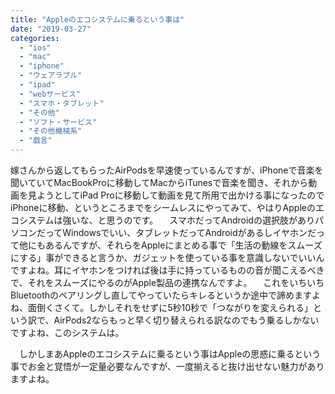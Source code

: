 ```yaml
---
title: "Appleのエコシステムに乗るという事は"
date: "2019-03-27"
categories: 
  - "ios"
  - "mac"
  - "iphone"
  - "ウェアラブル"
  - "ipad"
  - "webサービス"
  - "スマホ・タブレット"
  - "その他"
  - "ソフト・サービス"
  - "その他機械系"
  - "戯言"
---
```


嫁さんから返してもらったAirPodsを早速使っているんですが、iPhoneで音楽を聞いていてMacBookProに移動してMacからiTunesで音楽を聞き、それから動画を見ようとしてiPad Proに移動して動画を見て所用で出かける事になったのでiPhoneに移動、というところまでをシームレスにやってみて、やはりAppleのエコシステムは強いな、と思うのです。 　スマホだってAndroidの選択肢がありパソコンだってWindowsでいい、タブレットだってAndroidがあるしイヤホンだって他にもあるんですが、それらをAppleにまとめる事で「生活の動線をスムーズにする」事ができると言うか、ガジェットを使っている事を意識しないでいいんですよね。耳にイヤホンをつければ後は手に持っているものの音が聞こえるべきで、それをスムーズにやるのがApple製品の連携なんですよ。 　これをいちいちBluetoothのペアリングし直してやっていたらキレるというか途中で諦めますよね、面倒くさくて。しかしそれをせずに5秒10秒で「つながりを変えられる」という訳で、AirPods2ならもっと早く切り替えられる訳なのでもう乗るしかないですよね、このシステムは。

　しかしまあAppleのエコシステムに乗るという事はAppleの思惑に乗るという事でお金と覚悟が一定量必要なんですが、一度揃えると抜け出せない魅力がありますよね。
